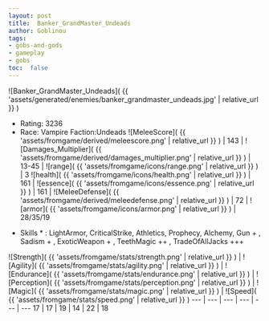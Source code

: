 ```yaml
---
layout: post
title:  Banker_GrandMaster_Undeads
author: Goblinou
tags:
- gobs-and-gods
- gameplay
- gobs
toc:  false
---
```


![Banker_GrandMaster_Undeads]( {{ 'assets/generated/enemies/banker_grandmaster_undeads.jpg' | relative_url }} )
- Rating: 3236
- Race: Vampire  Faction:Undeads
![MeleeScore]( {{ 'assets/fromgame/derived/meleescore.png' | relative_url }} ) | 143 | ![Damages_Multiplier]( {{ 'assets/fromgame/derived/damages_multiplier.png' | relative_url }} ) | 13-45 | ![range]( {{ 'assets/fromgame/icons/range.png' | relative_url }} ) | 3
![health]( {{ 'assets/fromgame/icons/health.png' | relative_url }} ) | 161 | ![essence]( {{ 'assets/fromgame/icons/essence.png' | relative_url }} ) | 161 | ![MeleeDefense]( {{ 'assets/fromgame/derived/meleedefense.png' | relative_url }} ) | 72 | ![armor]( {{ 'assets/fromgame/icons/armor.png' | relative_url }} ) | 28/35/19
* Skills * : LightArmor, CriticalStrike, Athletics, Prophecy, Alchemy, Gun + , Sadism + , ExoticWeapon + , TeethMagic ++ , TradeOfAllJacks +++ 

![Strength]( {{ 'assets/fromgame/stats/strength.png' | relative_url }} ) | ![Agility]( {{ 'assets/fromgame/stats/agility.png' | relative_url }} ) | ![Endurance]( {{ 'assets/fromgame/stats/endurance.png' | relative_url }} ) | ![Perception]( {{ 'assets/fromgame/stats/perception.png' | relative_url }} ) | ![Magic]( {{ 'assets/fromgame/stats/magic.png' | relative_url }} ) | ![Speed]( {{ 'assets/fromgame/stats/speed.png' | relative_url }} )
--- | --- | --- | --- | --- | ---
17 | 17 | 19 | 14 | 22 | 18
